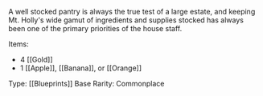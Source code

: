 A well stocked pantry is always the true test of a large estate, and keeping Mt. Holly's wide gamut of ingredients and supplies stocked has always been one of the primary priorities of the house staff.

Items:
- 4 [[Gold]]
- 1 [[Apple]], [[Banana]], or [[Orange]]

Type: [[Blueprints]]
Base Rarity: Commonplace